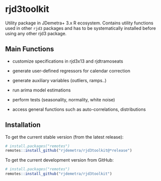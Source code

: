# rjd3toolkit

Utility package in JDemetra+ 3.x R ecosystem. Contains utility functions used in other `rjd3` packages and has to be systematically installed before using any other rjd3 package. 

## Main Functions 

-   customize specifications in rjd3x13 and rjdtramoseats

-   generate user-defined regressors for calendar correction

-   generate auxiliary variables (outliers, ramps..)

-   run arima model estimations

-   perform tests (seasonality, normality, white noise)

-   access general functions such as auto-correlations, distributions


## Installation

To get the current stable version (from the latest release):

``` r
# install.packages("remotes")
remotes::install_github("rjdemetra/rjd3toolkit@*release")
```

To get the current development version from GitHub:

``` r
# install.packages("remotes")
remotes::install_github("rjdemetra/rjd3toolkit")
```


